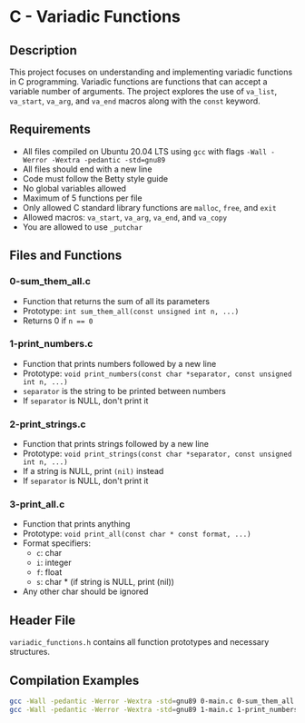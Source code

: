 # C - Variadic Functions

## Description
This project focuses on understanding and implementing variadic functions in C programming. Variadic functions are functions that can accept a variable number of arguments. The project explores the use of `va_list`, `va_start`, `va_arg`, and `va_end` macros along with the `const` keyword.

## Requirements
- All files compiled on Ubuntu 20.04 LTS using `gcc` with flags `-Wall -Werror -Wextra -pedantic -std=gnu89`
- All files should end with a new line
- Code must follow the Betty style guide
- No global variables allowed
- Maximum of 5 functions per file
- Only allowed C standard library functions are `malloc`, `free`, and `exit`
- Allowed macros: `va_start`, `va_arg`, `va_end`, and `va_copy`
- You are allowed to use `_putchar`

## Files and Functions

### 0-sum_them_all.c
- Function that returns the sum of all its parameters
- Prototype: `int sum_them_all(const unsigned int n, ...)`
- Returns 0 if `n == 0`

### 1-print_numbers.c
- Function that prints numbers followed by a new line
- Prototype: `void print_numbers(const char *separator, const unsigned int n, ...)`
- `separator` is the string to be printed between numbers
- If `separator` is NULL, don't print it

### 2-print_strings.c
- Function that prints strings followed by a new line
- Prototype: `void print_strings(const char *separator, const unsigned int n, ...)`
- If a string is NULL, print `(nil)` instead
- If `separator` is NULL, don't print it

### 3-print_all.c
- Function that prints anything
- Prototype: `void print_all(const char * const format, ...)`
- Format specifiers:
  - `c`: char
  - `i`: integer
  - `f`: float
  - `s`: char * (if string is NULL, print (nil))
- Any other char should be ignored

## Header File
`variadic_functions.h` contains all function prototypes and necessary structures.

## Compilation Examples
```bash
gcc -Wall -pedantic -Werror -Wextra -std=gnu89 0-main.c 0-sum_them_all.c -o sum
gcc -Wall -pedantic -Werror -Wextra -std=gnu89 1-main.c 1-print_numbers.c -o numbers
